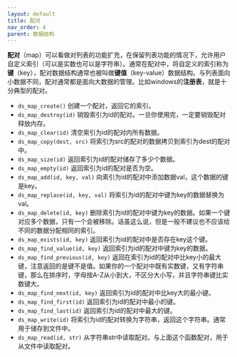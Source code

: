 ```yaml
---
layout: default
title: 配对
nav_order: 4
parent: 数据结构
---
```


**配对**（map）可以看做对列表的功能扩充，在保留列表功能的情况下，允许用户自定义索引（可以是实数也可以是字符串）。通常在配对中，将自定义的索引称为**键**（key），配对数据结构通常也被叫做**键值**（key-value）数据结构。与列表面向小数据不同，配对通常都是面向大数据的管理。比如windows的**注册表**，就是十分典型的配对。

* `ds_map_create()` 创建一个配对，返回它的索引。
* `ds_map_destroy(id)` 销毁索引为id的配对。一旦你使用完，一定要销毁配对释放内存。
* `ds_map_clear(id)` 清空索引为id的配对内所有数据。
* `ds_map_copy(dest, src)` 将索引为src的配对的数据拷贝到索引为dest的配对中。
* `ds_map_size(id)` 返回索引为id的配对储存了多少个数据。
* `ds_map_empty(id)` 返回索引为id的配对是否为空。
* `ds_map_add(id, key, val)` 向索引为id的配对中添加数据val，这个数据的键是key。
* `ds_map_replace(id, key, val)` 将索引为id的配对中键为key的数据替换为val。
* `ds_map_delete(id, key)` 删除索引为id的配对中键为key的数据。如果一个键对应多个数据，只有一个会被移除。话虽这么说，但是一般不建议也不应该给不同的数据分配相同的索引。
* `ds_map_exists(id, key)` 返回索引为id的配对中是否存在key这个键。
* `ds_map_find_value(id, key)` 返回索引为id的配对中键为key的数据。
* `ds_map_find_previous(id, key)` 返回在索引为id的配对中比key小的最大键，注意返回的是键不是值。如果你的一个配对中既有实数键，又有字符串键，那么在排序时，字母按A-Z从小到大，不区分大小写，并且字符串键比实数键大。
* `ds_map_find_next(id, key)` 返回索引为id的配对中比key大的最小键。
* `ds_map_find_first(id)` 返回索引为id的配对中最小的键。
* `ds_map_find_last(id)` 返回索引为id的配对中最大的键。
* `ds_map_write(id)` 将索引为id的配对转换为字符串，返回这个字符串。通常用于储存到文件中。
* `ds_map_read(id, str)` 从字符串str中读取配对。与上面这个函数配对，用于从文件中读取配对。